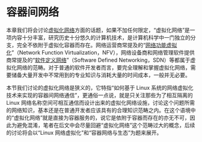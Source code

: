 # 容器间网络

本章我们将会讨论[虚拟化网络](https://en.wikipedia.org/wiki/Network_virtualization)方面的话题，如果不加任何限定，“虚拟化网络”是一项内容十分丰富，研究历史十分悠久的计算机技术，是计算机科学中一门独立的分支，完全不依附于虚拟化容器而存在。网络运营商常提及的“[网络功能虚拟化](https://en.wikipedia.org/wiki/Network_function_virtualization)”（Network Function Virtualization，NFV），网络设备商和网络管理软件提供商常提及的“[软件定义网络](https://en.wikipedia.org/wiki/Software-defined_networking)”（Software Defined Networking，SDN）等都属于虚拟化网络的范畴。对于普通的软件开发者而言，要完全理解和掌握虚拟化网络，需要储备大量开发中不常用到的专业知识与消耗大量的时间成本，一般并无必要。

本节我们讨论的虚拟化网络是狭义的，它特指“如何基于 Linux 系统的网络虚拟化技术来实现的容器间网络通信”，更通俗一点说，就是只关注那些为了相互隔离的 Linux 网络名称空间可相互通信而设计出来的虚拟化网络设施，讨论这个问题所需的网络知识，基本还是在普通开发者应该具有的合理知识范畴之内。在这个语境中的“虚拟化网络”就是直接为容器服务的，说它是依附于容器而存在的亦无不可，因此为避免混淆，笔者在后文中会尽量回避“虚拟化网络”这个范畴过大的概念，后续的讨论将会以“Linux 网络虚拟化”和“容器网络与生态”为题来展开。
